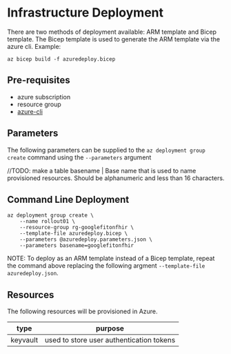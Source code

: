 # Infrastructure Deployment
There are two methods of deployment available: ARM template and Bicep template. The Bicep template is used to generate the ARM template via the azure cli. Example:
```
az bicep build -f azuredeploy.bicep
```

## Pre-requisites
- azure subscription
- resource group
- [azure-cli](https://docs.microsoft.com/en-us/cli/azure/install-azure-cli)

## Parameters
The following parameters can be supplied to the `az deployment group create` command using the `--parameters` argument 

//TODO: make a table
basename | Base name that is used to name provisioned resources. Should be alphanumeric and less than 16 characters.

## Command Line Deployment
```
az deployment group create \
    --name rollout01 \
    --resource-group rg-googlefitonfhir \
    --template-file azuredeploy.bicep \
    --parameters @azuredeploy.parameters.json \
    --parameters basename=googlefitonfhir
```

NOTE: To deploy as an ARM template instead of a Bicep template, repeat the command above replacing the following argment `--template-file azuredeploy.json`.

## Resources
The following resources will be provisioned in Azure.

| type      | purpose   |
|-----------|-----------|
| keyvault  | used to store user authentication tokens |
